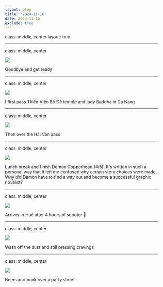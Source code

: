 ```yaml
---
layout: plog
title: "2024-11-16"
date: 2024-11-16
exclude: true
---
```


class: middle, center
layout: true

---

class: middle, center

<img class="plog-picture" src="{{ site.baseurl }}/img/plog/2024-11-16/01.jpg" />

Goodbye and get ready

---

class: middle, center

<img class="plog-picture" src="{{ site.baseurl }}/img/plog/2024-11-16/02.jpg" />

I first pass Thiền Viện Bồ Đề temple and lady Buddha in Da Nang

---

class: middle, center

<img class="plog-picture" src="{{ site.baseurl }}/img/plog/2024-11-16/03.jpg" />

Then over the Hải Vân pass

---

class: middle, center

<img class="plog-picture" src="{{ site.baseurl }}/img/plog/2024-11-16/04.jpg" />

Lunch break and finish Demon Copperhead (4/5). It's written in such a personal way that it left me confused why certain story choices were made. Why did Damon have to find a way out and become a successful graphic novelist?

---

class: middle, center

<img class="plog-picture" src="{{ site.baseurl }}/img/plog/2024-11-16/05.jpg" />

Arrives in Hué after 4 hours of scooter 🛵

---

class: middle, center

<img class="plog-picture" src="{{ site.baseurl }}/img/plog/2024-11-16/06.jpg" />

Wash off the dust and still pressing cravings 

---

class: middle, center

<img class="plog-picture" src="{{ site.baseurl }}/img/plog/2024-11-16/07.jpg" />

Beers and book over a party street


